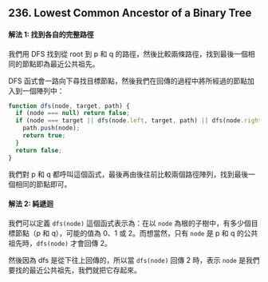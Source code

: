 ## 236. Lowest Common Ancestor of a Binary Tree

#### 解法 1: 找到各自的完整路徑

我們用 DFS 找到從 root 到 p 和 q 的路徑，然後比較兩條路徑，找到最後一個相同的節點即為最近公共祖先。

DFS 函式會一路向下尋找目標節點，然後我們在回傳的過程中將所經過的節點加入到一個陣列中：

```ts
function dfs(node, target, path) {
  if (node === null) return false;
  if (node === target || dfs(node.left, target, path) || dfs(node.right, target, path)) {
    path.push(node);
    return true;
  }
  return false;
}
```

我們對 p 和 q 都呼叫這個函式，最後再由後往前比較兩個路徑陣列，找到最後一個相同的節點即可。

#### 解法 2: 純遞迴

我們可以定義 `dfs(node)` 這個函式表示為：在以 `node` 為根的子樹中，有多少個目標節點（p 和 q），可能的值為 0、1 或 2。而想當然，只有 `node` 是 p 和 q 的公共祖先時，`dfs(node)` 才會回傳 2。

然後因為 dfs 是從下往上回傳的，所以當 `dfs(node)` 回傳 2 時，表示 `node` 是我們要找的最近公共祖先，我們就把它存起來。

